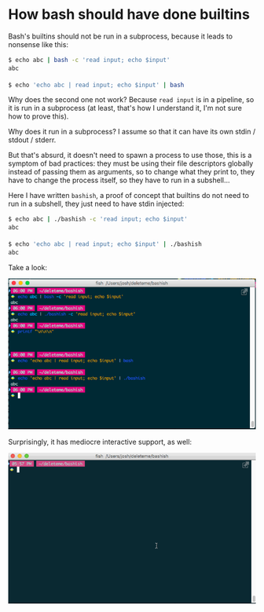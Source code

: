 How bash should have done builtins
==================================

Bash's builtins should not be run in a subprocess, because it leads to nonsense like this:


```sh
$ echo abc | bash -c 'read input; echo $input'
abc

$ echo 'echo abc | read input; echo $input' | bash

```

Why does the second one not work? Because `read input` is in a pipeline,
so it is run in a subprocess (at least, that's how I understand it, I'm not sure how to prove this).

Why does it run in a subprocess? I assume so that it can have its own stdin / stdout / stderr.

But that's absurd, it doesn't need to spawn a process to use those, this is a symptom of bad practices:
they must be using their file descriptors globally instead of passing them as arguments, so to change
what they print to, they have to change the process itself, so they have to run in a subshell...

Here I have written `bashish`, a proof of concept that builtins do not need to run in a subshell,
they just need to have stdin injected:

```sh
$ echo abc | ./bashish -c 'read input; echo $input'
abc

$ echo 'echo abc | read input; echo $input' | ./bashish
abc
```

Take a look:

![comparison](comparison.png)

Surprisingly, it has mediocre interactive support, as well:

![interactive](interactive.gif)
